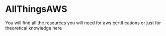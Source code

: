 # AllThingsAWS
You will find all the resources you will need for aws certifications or just for theoretical knowledge here 
